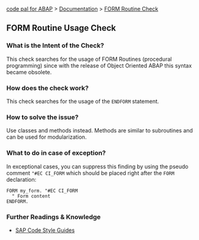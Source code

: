 [code pal for ABAP](../../README.md) > [Documentation](../check_documentation.md) > [FORM Routine Check](form-routine.md)

## FORM Routine Usage Check

### What is the Intent of the Check?

This check searches for the usage of FORM Routines (procedural programming) since with the release of Object Oriented ABAP this syntax became obsolete.

### How does the check work?

This check searches for the usage of the `ENDFORM` statement.

### How to solve the issue?

Use classes and methods instead. Methods are similar to subroutines and can be used for modularization.

### What to do in case of exception?

In exceptional cases, you can suppress this finding by using the pseudo comment `"#EC CI_FORM` which should be placed right after the `FORM` declaration:

```abap
FORM my_form. "#EC CI_FORM
  " Form content
ENDFORM.
```

### Further Readings & Knowledge

* [SAP Code Style Guides](https://github.com/SAP/styleguides/blob/main/clean-abap/CleanABAP.md#prefer-object-orientation-to-procedural-programming)

